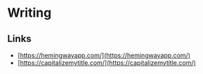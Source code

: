 # Writing

## Links

* [https://hemingwayapp.com/](https://hemingwayapp.com/)
* [https://capitalizemytitle.com/](https://capitalizemytitle.com/)





